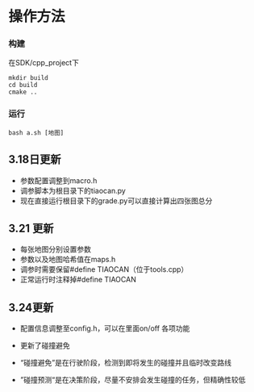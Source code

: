 # 操作方法

### 构建

在SDK/cpp_project下 

~~~shell
mkdir build
cd build
cmake ..
~~~

### 运行

~~~shell
bash a.sh [地图]
~~~

## 3.18日更新

- 参数配置调整到macro.h
- 调参脚本为根目录下的tiaocan.py
- 现在直接运行根目录下的grade.py可以直接计算出四张图总分

## 3.21 更新

- 每张地图分别设置参数
- 参数以及地图哈希值在maps.h
- 调参时需要保留#define TIAOCAN（位于tools.cpp）
- 正常运行时注释掉#define TIAOCAN

## 3.24更新

- 配置信息调整至config.h，可以在里面on/off 各项功能

- 更新了碰撞避免

- “碰撞避免”是在行驶阶段，检测到即将发生的碰撞并且临时改变路线

- ”碰撞预测“是在决策阶段，尽量不安排会发生碰撞的任务，但精确性较低

  